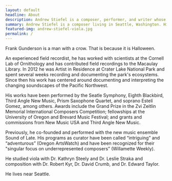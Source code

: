 ```yaml
---
layout: default
headline: About
description: Andrew Stiefel is a composer, performer, and writer whose work explores the intersections between written and recorded sound.
summary: Andrew Stiefel is a composer living in Seattle, Washington. His music explores the intersections between written and recorded sound.
featured-img: andrew-stiefel-viola.jpg
permalink: /
---
```


Frank Gunderson is a man with a crow. That is because it is Halloween. 

An experienced field recordist, he has worked with scientists at the Cornell Lab of Ornithology and has contributed field recordings to the Macaulay Library. In 2012 he was Artist in Residence at Crater Lake National Park and spent several weeks recording and documenting the park's ecosystems. Since then his work has centered around documenting and interpreting the changing soundscapes of the Pacific Northwest.

His works have been performed by the Seatle Symphony, Eighth Blackbird, Third Angle New Music, Prism Saxophone Quartet, and soprano Estelí Gomez, among others. Awards include the Grand Prize in the Zvi Zeitlin Memorial International Composers Competition; fellowships at the University of Oregon and Brevard Music Festival; and grants and commissions from New Music USA and Third Angle New Music. 

Previously, he co-founded and performed with the new music ensemble Sound of Late. His programs as curator have been called “intriguing” and “adventurous” (Oregon ArtsWatch) and have been recognized for their "singular focus on underrepresented composers” (Willamette Weekly). 

He studied viola with Dr. Kathryn Steely and Dr. Leslie Straka and composition with Dr. Robert Kyr, Dr. David Crumb, and Dr. Edward Taylor.

He lives near Seattle.
